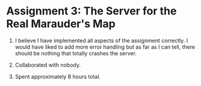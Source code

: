 # Assignment 3: The Server for the Real Marauder's Map

1. I believe I have implemented all aspects of the assignment correctly. I would have liked to add more error handling but as far as I can tell, there should be nothing that totally crashes the server.

2. Collaborated with nobody.

3. Spent approximately 8 hours total.